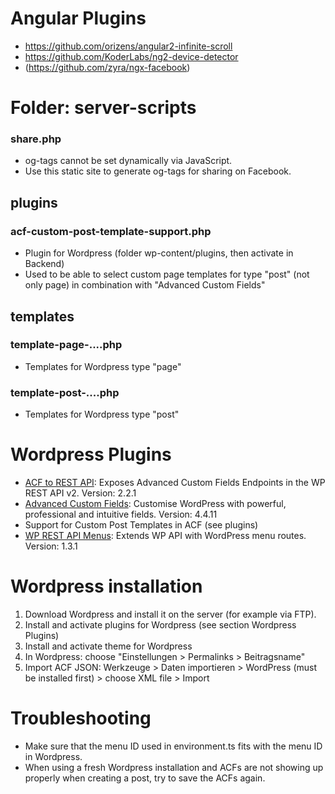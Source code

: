 # Angular Plugins

* https://github.com/orizens/angular2-infinite-scroll
* https://github.com/KoderLabs/ng2-device-detector
* (https://github.com/zyra/ngx-facebook)

# Folder: server-scripts
### share.php
* og-tags cannot be set dynamically via JavaScript.
* Use this static site to generate og-tags for sharing on Facebook.

## plugins
### acf-custom-post-template-support.php
* Plugin for Wordpress (folder wp-content/plugins, then activate in Backend)
* Used to be able to select custom page templates for type "post" (not only page) in combination with "Advanced Custom Fields"

## templates
### template-page-....php
* Templates for Wordpress type "page"

### template-post-....php
* Templates for Wordpress type "post"

# Wordpress Plugins
* [ACF to REST API](http://github.com/airesvsg/acf-to-rest-api): Exposes Advanced Custom Fields Endpoints in the WP REST API v2. Version: 2.2.1
* [Advanced Custom Fields](https://www.advancedcustomfields.com/): Customise WordPress with powerful, professional and intuitive fields. Version: 4.4.11
* Support for Custom Post Templates in ACF (see plugins)
* [WP REST API Menus](https://de.wordpress.org/plugins/wp-api-menus/): Extends WP API with WordPress menu routes. Version: 1.3.1

# Wordpress installation

1) Download Wordpress and install it on the server (for example via FTP).
2) Install and activate plugins for Wordpress (see section Wordpress Plugins)
3) Install and activate theme for Wordpress
4) In Wordpress: choose "Einstellungen > Permalinks > Beitragsname"
5) Import ACF JSON: Werkzeuge > Daten importieren > WordPress (must be installed first) > choose XML file > Import

# Troubleshooting

* Make sure that the menu ID used in environment.ts fits with the menu ID in Wordpress.
* When using a fresh Wordpress installation and ACFs are not showing up properly when creating a post, try to save the ACFs again.